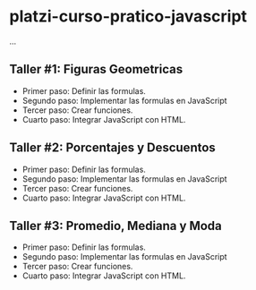 # platzi-curso-pratico-javascript

...

## Taller #1: Figuras Geometricas

- Primer paso: Definir las formulas.
- Segundo paso: Implementar las formulas en JavaScript
- Tercer paso: Crear funciones.
- Cuarto paso: Integrar JavaScript con HTML.

## Taller #2: Porcentajes y Descuentos

- Primer paso: Definir las formulas.
- Segundo paso: Implementar las formulas en JavaScript
- Tercer paso: Crear funciones.
- Cuarto paso: Integrar JavaScript con HTML.

## Taller #3: Promedio, Mediana y Moda

- Primer paso: Definir las formulas.
- Segundo paso: Implementar las formulas en JavaScript
- Tercer paso: Crear funciones.
- Cuarto paso: Integrar JavaScript con HTML.